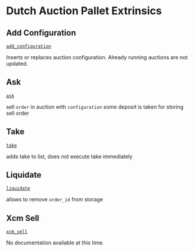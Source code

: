 <!-- AUTOMATICALLY GENERATED -->
<!-- Generated at 2022-04-22T18:59:06.864650503Z -->

# Dutch Auction Pallet Extrinsics

## Add Configuration

[`add_configuration`](https://dali.devnets.composablefinance.ninja/doc/pallet_dutch_auction/pallet/enum.Call.html#variant.add_configuration)

Inserts or replaces auction configuration.
Already running auctions are not updated.

## Ask

[`ask`](https://dali.devnets.composablefinance.ninja/doc/pallet_dutch_auction/pallet/enum.Call.html#variant.ask)

sell `order` in auction with `configuration`
some deposit is taken for storing sell order

## Take

[`take`](https://dali.devnets.composablefinance.ninja/doc/pallet_dutch_auction/pallet/enum.Call.html#variant.take)

adds take to list, does not execute take immediately

## Liquidate

[`liquidate`](https://dali.devnets.composablefinance.ninja/doc/pallet_dutch_auction/pallet/enum.Call.html#variant.liquidate)

allows to remove `order_id` from storage

## Xcm Sell

[`xcm_sell`](https://dali.devnets.composablefinance.ninja/doc/pallet_dutch_auction/pallet/enum.Call.html#variant.xcm_sell)

No documentation available at this time.

